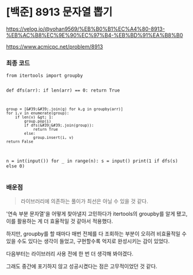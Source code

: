 # [백준] 8913 문자열 뽑기

https://velog.io/@yohan9569/%EB%B0%B1%EC%A4%80-8913-%EB%AC%B8%EC%9E%90%EC%97%B4-%EB%BD%91%EA%B8%B0

<p><a href="https://www.acmicpc.net/problem/8913">https://www.acmicpc.net/problem/8913</a></p>
<h3 id="최종-코드">최종 코드</h3>
<pre><code class="language-python">from itertools import groupby

def dfs(arr):
    if len(arr) == 0:
        return True

    group = [&#39;&#39;.join(g) for k,g in groupby(arr)]
    for i,v in enumerate(group):
        if len(v) &gt; 1:
            group.pop(i)
            if dfs(&#39;&#39;.join(group)):
                return True
            else:
                group.insert(i, v)
    return False

n = int(input())
for _ in range(n):
    s = input()
    print(1 if dfs(s) else 0)</code></pre>
<h3 id="배운점">배운점</h3>
<blockquote>
<p>라이브러리에 의존하는 풀이가 최선은 아닐 수 있을 것 같다.</p>
</blockquote>
<p>&#39;연속 부분 문자열&#39;을 어떻게 찾아낼지 고민하다가 itertools의 groupby를 알게 됐고, 이를 활용하는 게 더 효율적일 것 같아서 적용했다.</p>
<p>하지만, groupby를 할 때마다 매번 전체를 다 조회하는 부분이 오히려 비효율적일 수 있을 수도 있다는 생각이 들었고, 구현할수록 억지로 완성시키는 감이 있었다.</p>
<p>다음부터는 라이브러리 사용 전에 한 번 더 생각해 봐야겠다.</p>
<p>그래도 중간에 포기하지 않고 성공시켰다는 점은 고무적이었던 것 같다.</p>
